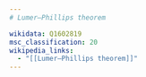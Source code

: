 ```yaml
---
# Lumer–Phillips theorem

wikidata: Q1602819
msc_classification: 20
wikipedia_links:
  - "[[Lumer–Phillips theorem]]"
---
```


